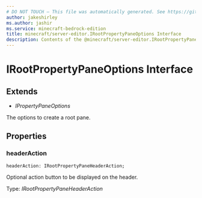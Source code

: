 ```yaml
---
# DO NOT TOUCH — This file was automatically generated. See https://github.com/mojang/minecraftapidocsgenerator to modify descriptions, examples, etc.
author: jakeshirley
ms.author: jashir
ms.service: minecraft-bedrock-edition
title: minecraft/server-editor.IRootPropertyPaneOptions Interface
description: Contents of the @minecraft/server-editor.IRootPropertyPaneOptions class.
---
```

# IRootPropertyPaneOptions Interface

## Extends
- *IPropertyPaneOptions*

The options to create a root pane.

## Properties

### **headerAction**
`headerAction: IRootPropertyPaneHeaderAction;`

Optional action button to be displayed on the header.

Type: *IRootPropertyPaneHeaderAction*
